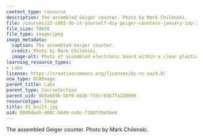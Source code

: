 ```yaml
---
content_type: resource
description: The assembled Geiger counter. Photo by Mark Chilenski.
file: /courses/22-s902-do-it-yourself-diy-geiger-counters-january-iap-2015/8806deeb408cb649ce8cf1b0f39a5beb_01_built.jpg
file_size: 70650
file_type: image/jpeg
image_metadata:
  caption: The assembled Geiger counter.
  credit: Photo by Mark Chilenski.
  image-alt: Photo of assembled electronic board within a clear plastic case.
learning_resource_types:
- Labs
license: https://creativecommons.org/licenses/by-nc-sa/4.0/
ocw_type: OCWImage
parent_title: Labs
parent_type: CourseSection
parent_uid: 0b9a6b9b-5bf6-bb2b-733c-8567fa220058
resourcetype: Image
title: 01_built.jpg
uid: 8806deeb-408c-b649-ce8c-f1b0f39a5beb
---
```

The assembled Geiger counter. Photo by Mark Chilenski.